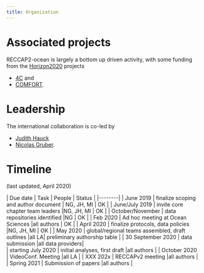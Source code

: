 ```yaml
---
title: Organization
---
```


# Associated projects

RECCAP2-ocean is largely a bottom up driven activity, with some funding from the [Horizon2020](https://ec.europa.eu/programmes/horizon2020/en) projects 
- [4C](https://4c-carbon.eu/) and 
- [COMFORT](https://comfort.w.uib.no/).

# Leadership
The international collaboration is co-led by 
- [Judith Hauck](https://www.awi.de/ueber-uns/organisation/mitarbeiter/judith-hauck)
- [Nicolas Gruber](https://usys.ethz.ch/en/people/profile.nicolas-gruber.html).

# Timeline
(last updated, April 2020)

| Due date            | Task | People | Status |
|--------|
| June 2019           | finalize scoping and author document    | NG, JH, MI  | OK |
| June/July 2019      | invite core chapter team leaders        |NG, JH, MI   | OK |
| October/November    | data repositories identified            |NG           | OK |
| Feb 2020            | Ad hoc meeting at Ocean Sciences        |all authors  | OK |
| April 2020          | finalize protocols, data policies       |NG, JH, MI   | OK |
| May 2020            | global/regional teams assembled, draft outlines |all LA| preliminary authorship table |
| 30 September  2020  | data submission                         |all data providers|    
| starting July 2020  | initial analyses, first draft           |all authors  |
| October 2020        | VideoConf.  Meeting                     |all LA       |
| XXX 202x            | RECCAPv2 meeting                        |all authors  |
| Spring 2021         | Submission of papers                    |all authors  |
